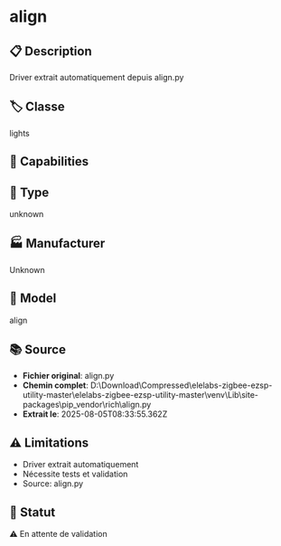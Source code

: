 # align

## 📋 Description
Driver extrait automatiquement depuis align.py

## 🏷️ Classe
lights

## 🔧 Capabilities


## 📡 Type
unknown

## 🏭 Manufacturer
Unknown

## 📱 Model
align

## 📚 Source
- **Fichier original**: align.py
- **Chemin complet**: D:\Download\Compressed\elelabs-zigbee-ezsp-utility-master\elelabs-zigbee-ezsp-utility-master\venv\Lib\site-packages\pip\_vendor\rich\align.py
- **Extrait le**: 2025-08-05T08:33:55.362Z

## ⚠️ Limitations
- Driver extrait automatiquement
- Nécessite tests et validation
- Source: align.py

## 🚀 Statut
⚠️ En attente de validation

